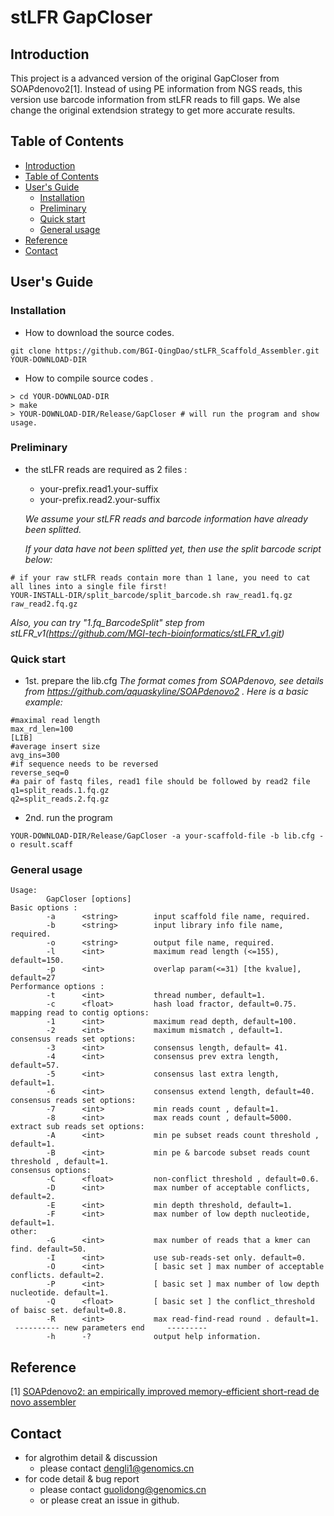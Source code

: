 # stLFR GapCloser

## <a name=intro>Introduction</a>

This project is a advanced version of the original GapCloser from SOAPdenovo2[1].
Instead of using PE information from NGS reads, this version use barcode information from stLFR reads to fill gaps.
We alse change the original extendsion strategy to get more accurate results.

## <a name=table>Table of Contents</a>

- [Introduction](#intro)
- [Table of Contents](#table)
- [User's Guide](#user-guide)
    - [Installation](#install)
    - [Preliminary](#pre)
    - [Quick start](#quick-start)
    - [General usage](#usage)
- [Reference](#ref)
- [Contact](#contact)

## <a name=user-guide>User's Guide</a>

### <a name=install>Installation</a>

- How to download the source codes.
```
git clone https://github.com/BGI-QingDao/stLFR_Scaffold_Assembler.git YOUR-DOWNLOAD-DIR
```
- How to compile source codes .
```
> cd YOUR-DOWNLOAD-DIR
> make
> YOUR-DOWNLOAD-DIR/Release/GapCloser # will run the program and show usage.
```

### <a name=pre>Preliminary</a> 

- the stLFR reads are required as 2 files :
    - your-prefix.read1.your-suffix
    - your-prefix.read2.your-suffix

  *We assume your stLFR reads and barcode information have already been splitted.*
  
  *If your data have not been splitted yet, then use the split barcode script below:*
```
# if your raw stLFR reads contain more than 1 lane, you need to cat all lines into a single file first!
YOUR-INSTALL-DIR/split_barcode/split_barcode.sh raw_read1.fq.gz raw_read2.fq.gz
```
*Also, you can try "1.fq_BarcodeSplit" step from stLFR_v1(https://github.com/MGI-tech-bioinformatics/stLFR_v1.git)*


### <a name=quick-start>Quick start</a>

- 1st. prepare the lib.cfg
*The format comes from SOAPdenovo, see details from https://github.com/aquaskyline/SOAPdenovo2 . Here is a basic example:*

```
#maximal read length
max_rd_len=100
[LIB]
#average insert size
avg_ins=300
#if sequence needs to be reversed
reverse_seq=0
#a pair of fastq files, read1 file should be followed by read2 file
q1=split_reads.1.fq.gz
q2=split_reads.2.fq.gz
```
- 2nd. run the program

```
YOUR-DOWNLOAD-DIR/Release/GapCloser -a your-scaffold-file -b lib.cfg -o result.scaff
```

### <a name=usage>General usage</a>

```
Usage:
        GapCloser [options]
Basic options :
        -a      <string>        input scaffold file name, required.
        -b      <string>        input library info file name, required.
        -o      <string>        output file name, required.
        -l      <int>           maximum read length (<=155), default=150.
        -p      <int>           overlap param(<=31) [the kvalue], default=27
Performance options :
        -t      <int>           thread number, default=1.
        -c      <float>         hash load fractor, default=0.75.
mapping read to contig options:
        -1      <int>           maximum read depth, default=100.
        -2      <int>           maximum mismatch , default=1.
consensus reads set options:
        -3      <int>           consensus length, default= 41.
        -4      <int>           consensus prev extra length, default=57.
        -5      <int>           consensus last extra length, default=1.
        -6      <int>           consensus extend length, default=40.
consensus reads set options:
        -7      <int>           min reads count , default=1.
        -8      <int>           max reads count , default=5000.
extract sub reads set options:
        -A      <int>           min pe subset reads count threshold , default=1.
        -B      <int>           min pe & barcode subset reads count threshold , default=1.
consensus options:
        -C      <float>         non-conflict threshold , default=0.6.
        -D      <int>           max number of acceptable conflicts, default=2.
        -E      <int>           min depth threshold, default=1.
        -F      <int>           max number of low depth nucleotide, default=1.
other:
        -G      <int>           max number of reads that a kmer can find. default=50.
        -I      <int>           use sub-reads-set only. default=0.
        -O      <int>           [ basic set ] max number of acceptable conflicts. default=2.
        -P      <int>           [ basic set ] max number of low depth nucleotide. default=1.
        -Q      <float>         [ basic set ] the conflict_threshold of baisc set. default=0.8.
        -R      <int>           max read-find-read round . default=1.
 ---------- new parameters end     ---------
        -h      -?              output help information.
```


## <a name=ref>Reference</a>

[1] [SOAPdenovo2: an empirically improved memory-efficient short-read de novo assembler][11]

[11]:https://www.ncbi.nlm.nih.gov/pubmed/23587118

## <a name=contact>Contact</a>

- for algrothim detail & discussion
    - please contact dengli1@genomics.cn
- for code detail & bug report 
    - please contact guolidong@genomics.cn 
    - or please creat an issue in github.
